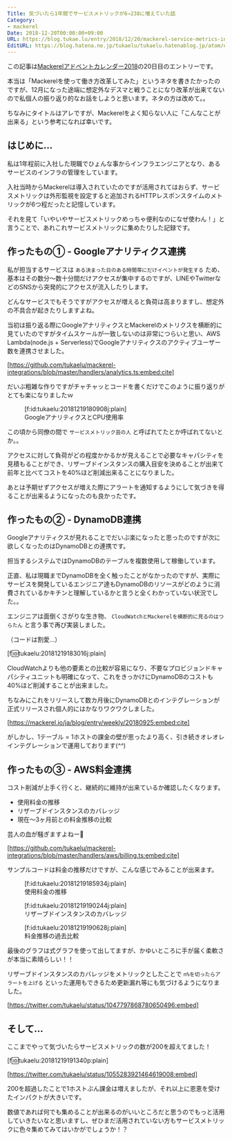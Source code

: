 ```yaml
---
Title: 気づいたら1年間でサービスメトリックが6→238に増えていた話
Category:
- mackerel
Date: 2018-12-20T00:00:00+09:00
URL: https://blog.tukae.lu/entry/2018/12/20/mackerel-service-metrics-increased-from-6-to-238
EditURL: https://blog.hatena.ne.jp/tukaelu/tukaelu.hatenablog.jp/atom/entry/10257846132687170787
---
```


この記事は[Mackerelアドベントカレンダー2018](https://qiita.com/advent-calendar/2018/mackerel)の20日目のエントリーです。

本当は「Mackerelを使って働き方改革してみた」というネタを書きたかったのですが、12月になった途端に想定外なデスマと戦うことになり改革が出来てないので私個人の振り返り的なお話をしようと思います。ネタの方は改めて。。


ちなみにタイトルはアレですが、Mackerelをよく知らない人に「こんなことが出来る」という参考になれば幸いです。


<!-- more -->


## はじめに…

私は1年程前に入社した現職でひょんな事からインフラエンジニアとなり、あるサービスのインフラの管理をしています。

入社当時からMackerelは導入されていたのですが活用されてはおらず、サービスメトリックは外形監視を設定すると追加されるHTTPレスポンスタイムのメトリックが6つ程だったと記憶しています。

それを見て「いやいやサービスメトリックめっちゃ便利なのになぜ使わん！」と言うことで、あれこれサービスメトリックに集めたりした記録です。


## 作ったもの① - Googleアナリティクス連携

私が担当するサービスは `ある決まった日のある時間帯にだけイベントが発生する` ため、基本はその数分〜数十分間だけアクセスが集中するのですが、LINEやTwitterなどのSNSから突発的にアクセスが流入したりします。

どんなサービスでもそうですがアクセスが増えると負荷は高まりますし、想定外の不具合が起きたりしますよね。

当初は振り返る際にGoogleアナリティクスとMackerelのメトリクスを横断的に見ていたのですがタイムスケールが一致しないのは非常につらいと思い、AWS Lambda(node.js + Serverless)でGoogleアナリティクスのアクティブユーザー数を連携させました。


[https://github.com/tukaelu/mackerel-integrations/blob/master/handlers/analytics.ts:embed:cite]


だいぶ粗雑な作りですがチャチャッとコードを書くだけでこのように振り返りがとても楽になりましたｗ

<figure class="figure-image figure-image-fotolife" title="GoogleAnalytics with Mackerel">[f:id:tukaelu:20181219180908j:plain]<figcaption>GoogleアナリティクスとCPU使用率</figcaption></figure>

この頃から同僚の間で `サービスメトリック芸の人` と呼ばれてたとか呼ばれてないとか。。

アクセスに対して負荷がどの程度かかるかが見えることで必要なキャパシティを見積もることができ、リザーブドインスタンスの購入目安を決めることが出来て前年と比べてコストを40%ほど削減出来ることになりました。

あとは予期せずアクセスが増えた際にアラートを通知するようにして気づきを得ることが出来るようになったのも良かったです。


## 作ったもの② - DynamoDB連携

Googleアナリティクスが見れることでだいぶ楽になったと思ったのですが次に欲しくなったのはDynamoDBとの連携です。

担当するシステムではDynamoDBのテーブルを複数使用して稼働しています。

正直、私は現職までDynamoDBを全く触ったことがなかったのですが、実際にサービスを開発しているエンジニア達もDynamoDBのリソースがどのように消費されているかキチンと理解しているかと言うと全くわかっていない状況でした。。

エンジニアは面倒くさがりな生き物、 `CloudWatchとMackerelを横断的に見るのはつらたん` と言う事で再び実装しました。

（コードは割愛…）

[f:id:tukaelu:20181219183016j:plain]


CloudWatchよりも他の要素との比較が容易になり、不要なプロビジョンドキャパシティユニットも明確になって、これをきっかけにDynamoDBのコストも40%ほど削減することが出来ました。


ちなみにこれをリリースして数カ月後にDynamoDBとのインテグレーションが正式リリースされ個人的にはかなりワクワクしました。


[https://mackerel.io/ja/blog/entry/weekly/20180925:embed:cite]


がしかし、1テーブル = 1ホストの課金の壁が思ったより高く、引き続きオレオレインテグレーションで運用しております(*^^*)


## 作ったもの③ - AWS料金連携

コスト削減が上手く行くと、継続的に維持が出来ているか確認したくなります。

- 使用料金の推移
- リザーブドインスタンスのカバレッジ
- 現在〜3ヶ月前との料金推移の比較

芸人の血が騒ぎますよねー🤣

[https://github.com/tukaelu/mackerel-integrations/blob/master/handlers/aws/billing.ts:embed:cite]

サンプルコードは料金の推移だけですが、こんな感じでみることが出来ます。

<figure class="figure-image figure-image-fotolife" title="使用料金の推移">[f:id:tukaelu:20181219185934j:plain]<figcaption>使用料金の推移</figcaption></figure>

<figure class="figure-image figure-image-fotolife" title="リザーブドインスタンスのカバレッジ">[f:id:tukaelu:20181219190244j:plain]<figcaption>リザーブドインスタンスのカバレッジ</figcaption></figure>

<figure class="figure-image figure-image-fotolife" title="料金推移の過去比較">[f:id:tukaelu:20181219190628j:plain]<figcaption>料金推移の過去比較</figcaption></figure>

最後のグラフは式グラフを使って出してますが、かゆいところに手が届く柔軟さが本当に素晴らしい！！

リザーブドインスタンスのカバレッジをメトリックとしたことで `n%を切ったらアラートを上げる` といった運用もできるため更新漏れ等にも気づけるようになりました。


[https://twitter.com/tukaelu/status/1047797868780650496:embed]


## そして…

ここまでやって気づいたらサービスメトリックの数が200を超えてました！


[f:id:tukaelu:20181219191340p:plain]


[https://twitter.com/tukaelu/status/1055283921464619008:embed]


200を超過したことで1ホストぶん課金は増えましたが、それ以上に恩恵を受けたインパクトが大きいです。

数値であれば何でも集めることが出来るのがいいところだと思うのでもっと活用していきたいなと思いますし、ぜひまだ活用されていない方もサービスメトリックに色々集めてみてはいかがでしょうか！？
